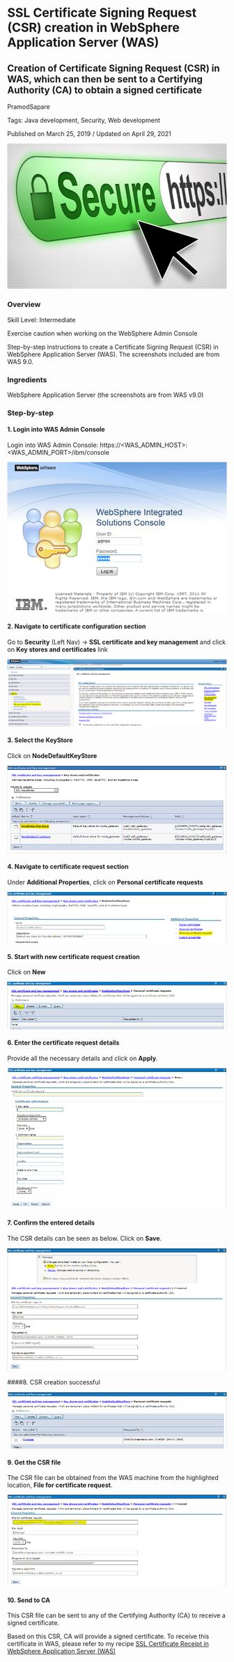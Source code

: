 # SSL Certificate Signing Request (CSR) creation in WebSphere Application Server (WAS)
## Creation of Certificate Signing Request (CSR) in WAS, which can then be sent to a Certifying Authority (CA) to obtain a signed certificate

PramodSapare

Tags: Java development, Security, Web development

Published on March 25, 2019 / Updated on April 29, 2021

![](images/SSL-certificate-lock-768x508.jpg)

### Overview

Skill Level: Intermediate

Exercise caution when working on the WebSphere Admin Console

Step-by-step instructions to create a Certificate Signing Request (CSR) in WebSphere Application Server (WAS). The screenshots included are from WAS 9.0.

### Ingredients

WebSphere Application Server (the screenshots are from WAS v9.0)

### Step-by-step

#### 1. Login into WAS Admin Console

Login into WAS Admin Console: https://<WAS\_ADMIN\_HOST>:<WAS\_ADMIN\_PORT>/ibm/console

![1](images/1.png)

#### 2. Navigate to certificate configuration section

Go to **Security** (Left Nav) -> **SSL certificate and key management** and click on **Key stores and certificates** link

![2](images/2.png)

#### 3. Select the KeyStore

Click on **NodeDefaultKeyStore**

![New3-1-1](images/New3-1-1.png)

#### 4. Navigate to certificate request section

Under **Additional Properties**, click on **Personal certificate requests**

![4](images/4.png)

#### 5. Start with new certificate request creation

Click on **New**

![5](images/5.png)

#### 6. Enter the certificate request details

Provide all the necessary details and click on **Apply**.

![6](images/6.png)

#### 7. Confirm the entered details

The CSR details can be seen as below. Click on **Save**.

![7-2](images/7-2.png)

####8.  CSR creation successful

![8-2](images/8-2.png)

#### 9. Get the CSR file

The CSR file can be obtained from the WAS machine from the highlighted location, **File for certificate request**.

![9-5](images/9-5.png)

#### 10. Send to CA

This CSR file can be sent to any of the Certifying Authority (CA) to receive a signed certificate.

Based on this CSR, CA will provide a signed certificate. To receive this certificate in WAS, please refer to my recipe [SSL Certificate Receipt in WebSphere Application Server (WAS)](https://github.com/IBM/IBMDeveloper-recipes/blob/main/ssl-certificate-import-in-websphere-application-server-was/index.md)
